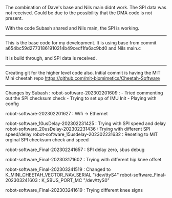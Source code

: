 The combination of Dave's base and Nils main didnt work. The SPI data was not received. Could be due to the possibility that the DMA code is not present.

With the code Subash shared and Nils main, the SPI is working.



_______________________________________________

This is the base code for my development. It is using base from commit a654bc59d27731861910214b49cedf1fa6ac9bd0 and Nils main.c

It is build through, and SPI data is received. 

_______________________________________________


Creating git for the higher level code also.
Initial commit is having the MIT Mini cheetah repo https://github.com/mit-biomimetics/Cheetah-Software



_____________________________________________
Changes by Subash : 
robot-software-202302201609 : - Tried commenting out the SPI checksum check
                            - Trying to set up of IMU Init
                            - Playing with config 

robot-software-202302201627 : Wifi -> Ethernet

robot-software_10usDelay-202302231425 : Trying with SPI speed and delay
robot-software_20usDelay-202302231436 : Trying with different SPI speed/delay
robot-software_15usdelay-202302231632 : Reseting to MIT orginal SPI checksum check and speed

robot-software_Final-202302241657 : SPI delay zero, sbus debug

robot-software_Final-202303171602 : Trying with different hip knee offset

robot-software_Final-202303241519 : Changed to K_MINI_CHEETAH_VECTOR_NAV_SERIAL "/dev/ttyS4"
robot-software_Final-202303241603 : K_SBUS_PORT_MC "/dev/ttyS0"

robot-software_Final-202303241619 : Trying different knee signs

